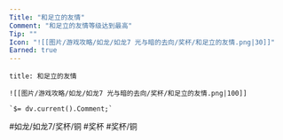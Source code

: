 ```yaml
---
Title: "和足立的友情"
Comment: "和足立的友情等级达到最高"
Tip: ""
Icon: "![[图片/游戏攻略/如龙/如龙7 光与暗的去向/奖杯/和足立的友情.png|30]]"
Earned: true
---
```

```ad-common-bronze-trophy
title: 和足立的友情

![[图片/游戏攻略/如龙/如龙7 光与暗的去向/奖杯/和足立的友情.png|100]]

`$= dv.current().Comment;`

```

#如龙/如龙7/奖杯/铜 #奖杯 #奖杯/铜
